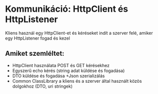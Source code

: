 # Kommunikáció: HttpClient és HttpListener
Kliens használ egy HttpClient-et és kéréseket indít a szerver felé, amiker egy HttpListener fogad és kezel
## Amiket szemléltet:
* HttpClient használata POST és GET kérésekhez
* Egyszerű echo kérés (string adat küldése és fogadása)
* DTO küldése és fogadása +Json szerializálás
* Common ClassLibrary a kliens és a szerver által használt közös dolgokhoz (DTO, uri stringek)